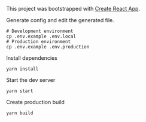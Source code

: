 This project was bootstrapped with [Create React App](https://github.com/facebook/create-react-app).

Generate config and edit the generated file.
```shell script
# Development environment
cp .env.example .env.local
# Production environment
cp .env.example .env.production
```

Install dependencies
```shell script
yarn install
```

Start the dev server

```shell script
yarn start
```

Create production build
```shell script
yarn build
```
